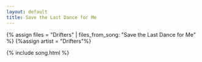 ```yaml
---
layout: default
title: Save the Last Dance for Me
---
```


{% assign files = "Drifters" | files_from_song: "Save the Last Dance for Me" %}
{%assign artist = "Drifters"%}


{% include song.html %}
